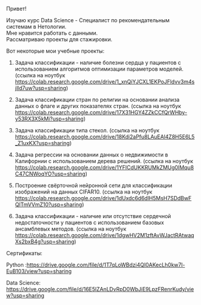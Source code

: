 Привет! 

Изучаю курс Data Science  - Специалист по рекомендательным системам в Нетологии.\
Мне нравится работать с данными.\
Рассматриваю проекты для стажировки.

Вот некоторые мои учебные проекты:

   1. Задача классификации  - наличие болезни сердца у пациентов с использованием алгоритмов оптимизации параметров моделей.
   (ссылка на ноутбук https://colab.research.google.com/drive/1_xnQiYJCXL1EKPoJFldvv3m4sjlld7uw?usp=sharing)

   2. Задача классификации стран по религии на основании анализа данных о флаге и других показателях стран. 
   (ссылка на ноутбук https://colab.research.google.com/drive/17X31HGY4ZZkCCfQrWHby-y53RX3X5kMi?usp=sharing)

   3. Задача классификации типа стекол.
   (ссылка на ноутбук https://colab.research.google.com/drive/18Kdi2aPfu8LAuEAl4Z8H5E6L5_Z1uxKX?usp=sharing)

   4. Задача регрессии на основании данных о недвижимости в Калифорнии с использованием дерева решений.
   (ссылка на ноутбук https://colab.research.google.com/drive/1YFICdUKKRUMkZMUg0IMqu8C47CNWoqYO?usp=sharing)

   5. Построение свёрточной нейронной сети для классификации изображений на данных CIFAR10.
   (ссылка на ноутбук https://colab.research.google.com/drive/1dUxdc6d6dlH5MsH7SDdBwFQlTmVVmZ10?usp=sharing)
   
   6. Задача классификации - наличие или отсутствие сердечной недостаточности у пациентов с использованием базовых ансамблевых методов. (ссылка на ноутбук  https://colab.research.google.com/drive/1dgwHV2M1zftAvWJactRAtwaqXs2bxB4g?usp=sharing)


Cертификаты:

Python :https://drive.google.com/file/d/1T7qLoWBdzi4QI0AKecLh0kw7l-EuB103/view?usp=sharing

Data Science: https://drive.google.com/file/d/16E5lZAnLDvRpD0WbJiE9LpzFRenrKudy/view?usp=sharing
